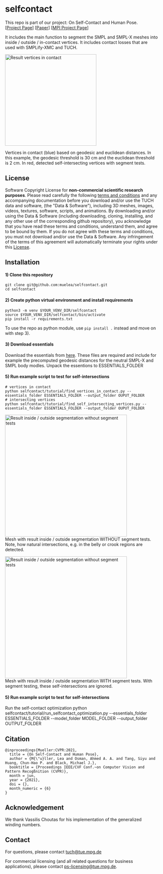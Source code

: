 # selfcontact
This repo is part of our project: On Self-Contact and Human Pose. \
[[Project Page](https://tuch.is.tue.mpg.de)] [[Paper](https://arxiv.org/pdf/2104.03176.pdf)] [[MPI Project Page](https://www.is.mpg.de/publications/mueller-cvpr-2021)]

It includes the main function to segment the SMPL and SMPL-X meshes into inside / outside / in-contact vertices.
It includes contact losses that are used with SMPLify-XMC and TUCH.

<p float="left">
<img src="images/selfcontact_teaser.png" height="300" alt="Result vertices in contact" class="center">
</p>
Vertices in contact (blue) based on geodesic and euclidean distances. In this example, the geodesic threshold is 30 cm and the euclidean threshold is 2 cm.
In red, detected self-intersecting vertices with segment tests. 

## License
Software Copyright License for **non-commercial scientific research purposes**. Please read carefully the following [terms and conditions](./LICENSE) and 
any accompanying documentation before you download and/or use the TUCH data and software, (the "Data & Software"), including 3D meshes, images, videos, textures, software, scripts, and animations. 
By downloading and/or using the Data & Software (including downloading, cloning, installing, and any other use of the corresponding github repository), you acknowledge that you have read these 
terms and conditions, understand them, and agree to be bound by them. If you do not agree with these terms and conditions, you must not download and/or use the Data & Software. Any infringement 
of the terms of this agreement will automatically terminate your rights under this [License](./LICENSE).

## Installation

#### 1) Clone this repository 
```
git clone git@github.com:muelea/selfcontact.git
cd selfcontact
```

#### 2) Create python virtual environment and install requirements
```
python3 -m venv $YOUR_VENV_DIR/selfcontact
source $YOUR_VENV_DIR/selfcontact/bin/activate
pip install -r requirements.txt
```
To use the repo as python module, use `pip install .` instead and move on with step 3).

#### 3) Download essentials
Download the essentials from [here](https://download.is.tue.mpg.de/tuch/smplify-xmc-essentials.zip). These files are required and include for example the 
precomputed geodesic distances for the neutral SMPL-X and SMPL body modles. Unpack the essentions to ESSENTIALS_FOLDER


#### 5) Run example script to test for self-intersections
```
# vertices in contact
python selfcontact/tutorial/find_vertices_in_contact.py --essentials_folder ESSENTIALS_FOLDER --output_folder OUPUT_FOLDER
# intersecting vertices
python selfcontact/tutorial/find_self_intersecting_vertices.py --essentials_folder ESSENTIALS_FOLDER --output_folder OUPUT_FOLDER
```
<img src="images/example_segmentation_without_segment_tests.png" height="400" alt="Result inside / outside segmentation without segment tests" class="center"> \
Mesh with result inside / outside segmentation WITHOUT segment tests. Note, how natural intersections, e.g. in the belly or crook regions are detected. 

<img src="images/example_segmentation_with_segment_tests.png" height="400" alt="Result inside / outside segmentation without segment tests" class="center"> \
Mesh with result inside / outside segmentation WITH segment tests. With segment testing, these self-intersections are ignored.


#### 5) Run example script to test for self-intersections
Run the self-contact optimization
python selfcontact/tutorial/run_selfcontact_optimization.py --essentials_folder ESSENTIALS_FOLDER --model_folder MODEL_FOLDER --output_folder OUTPUT_FOLDER

## Citation
```
@inproceedings{Mueller:CVPR:2021,
  title = {On Self-Contact and Human Pose},
  author = {M{\"u}ller, Lea and Osman, Ahmed A. A. and Tang, Siyu and Huang, Chun-Hao P. and Black, Michael J.},
  booktitle = {Proceedings IEEE/CVF Conf.~on Computer Vision and Pattern Recogßnition (CVPR)},
  month = jun,
  year = {2021},
  doi = {},
  month_numeric = {6}
}
```



## Acknowledgement 

We thank Vassilis Choutas for his implementation of the generalized winding numbers.



## Contact

For questions, please contact tuch@tue.mpg.de

For commercial licensing (and all related questions for business applications), please contact ps-licensing@tue.mpg.de.